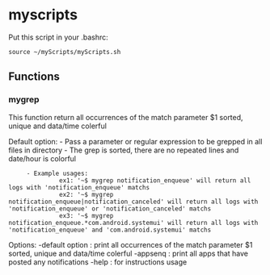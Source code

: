 # myscripts

Put this script in your .bashrc:
```
source ~/myScripts/myScripts.sh
```

## Functions

### mygrep

This function return all occurrences of the match parameter $1 sorted, unique and data/time colerful

Default option:
         - Pass a parameter or regular expression to be grepped in all files in directory
         - The grep is sorted, there are no repeated lines and date/hour is colorful

         - Example usages:
                  ex1: '~$ mygrep notification_enqueue' will return all logs with 'notification_enqueue' matchs
                  ex2: '~$ mygrep notification_enqueue|notification_canceled' will return all logs with 'notification_enqueue' or 'notification_canceled' matchs
                  ex3: '~$ mygrep notification_enqueue.*com.android.systemui' will return all logs with 'notification_enqueue' and 'com.android.systemui' matchs

Options:
    -default option : print all occurrences of the match parameter $1 sorted, unique and data/time colerful
    -appsenq : print all apps that have posted any notifications
    -help : for instructions usage

